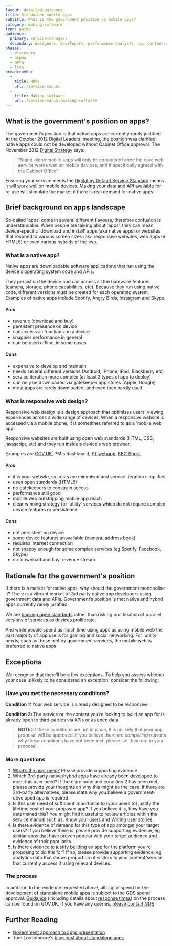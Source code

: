 ```yaml
---
layout: detailed-guidance
title: Standalone mobile apps
subtitle: What is the government position on mobile apps?
category: making-software
type: guide
audience:
  primary: service-managers
  secondary: designers, developers, performance-analysts, qa, content-designers
phases:
  - discovery
  - alpha
  - beta
  - live
breadcrumbs:
  -
    title: Home
    url: /service-manual
  -
    title: Making software
    url: /service-manual/making-software
---
```


## What is the government's position on apps?

The government’s position is that native apps are currently rarely justified. At the October 2012 Digital Leaders’ meeting, the position was clarified: native apps could not be developed without Cabinet Office approval. The November 2012 [Digital Strategy](http://www.publications.cabinetoffice.gov.uk/digital/strategy/) says:

> “Stand-alone mobile apps will only be considered once the core web service works well on mobile devices, and if specifically agreed with the Cabinet Office”

Ensuring your service meets the [Digital by Default Service Standard](/service-manual/digital-by-default) means it will work well on mobile devices. Making your data and API available for re-use will stimulate the market if there is real demand for native apps.

## Brief background on apps landscape

So-called 'apps' come in several different flavours, therefore confusion is understandable. When people are talking about 'apps', they can mean device-specific 'download and install' apps (aka native apps) or websites that respond to various screen sizes (aka responsive websites, web apps or HTML5) or even various hybrids of the two.

### What is a native app?

Native apps are downloadable software applications that run using the device's operating system code and APIs.

They persist on the device and can access all the hardware features (camera, storage, phone capabilities, etc). Because they run using native code, different versions must be created for each operating system. Examples of native apps include Spotify, Angry Birds, Instagram and Skype.

#### Pros
- revenue (download and buy)
- persistent presence on device
- can access all functions on a device
- snappier performance in general
- can be used offline, in some cases

#### Cons
- expensive to develop and maintain
- needs several different versions (Android, iPhone, iPad, Blackberry etc)
- service iteration more complex (at least 3 types of app to deploy)
- can only be downloaded via gatekeeper app stores (Apple, Google)
- most apps are rarely downloaded, and even then hardly used

### What is responsive web design?

Responsive web design is a design approach that optimises users' viewing experiences across a wide range of devices. When a responsive website is accessed via a mobile phone, it is sometimes referred to as a 'mobile web app'.

Responsive websites are built using open web standards (HTML, CSS, javascript, etc) and they run inside a device's web browser.

Examples are [GOV.UK](https://www.gov.uk), PM's dashboard, [FT webapp](http://apps.ft.com/ftwebapp/), [BBC Sport](http://m.bbc.co.uk/sport).

#### Pros
- it is your website, so costs are minimised and service iteration simplified
- uses open standards (HTML5)
- no gatekeepers to constrain access
- performance still good
- mobile web outstripping mobile app reach
- clear winning strategy for ‘utility’ services which do not require complex device  features or persistence

#### Cons
- not persistent on device
- some device features unavailable (camera, address book)
- requires internet connection
- not snappy enough for some complex services (eg Spotify, Facebook, Skype)
- no ‘download and buy’ revenue stream

## Rationale for the government's position

If there is a market for native apps, why should the government monopolise it? There is a vibrant market of 3rd party native app developers using government data and APIs. Government’s position is that native and hybrid apps currently rarely justified.

We are [backing open standards](/service-manual/making-software/open-standards-and-licencing.html) rather than risking proliferation of parallel versions of services as devices proliferate.

And while people spend as much time using apps as using mobile web the vast majority of app use is for gaming and social networking. For 'utility' needs, such as those met by government services, the mobile web is preferred to native apps

## Exceptions

We recognise that there’ll be a few exceptions. To help you assess whether your case is likely to be considered an exception, consider the following:

### Have you met the necessary conditions?

**Condition 1:** Your web service is already designed to be responsive

**Condition 2:** The service or the content you’re looking to build an app for is already open to third-parties via APIs or as open data

> **NOTE:** If these conditions are not in place, it is unlikely that your app proposal will be approved. If you believe there are _compelling_ reasons why these conditions have not been met, please set them out in your proposal.

### More questions

1. [What’s the user need?](/service-manual/users/user-needs.html) Please provide supporting evidence
2. Which 3rd-party native/hybrid apps have already been developed to meet this user need? If  there are none and condition 2 has been met, please provide your thoughts on why this might be the case. If there are 3rd-party alternatives, please state why you believe a government-developed app is required.
3. Is this user need of sufficient importance to (your users to) justify the lifetime cost of your proposed app? If you believe it is, how have you determined this? You might find it useful to review articles within the service manual such as, [Know your users](/service-manual/users) and [Writing user stories](/service-manual/agile/writing-user-stories.html).
4. Is there evidence of demand for this type of app amongst your target users? If you believe there is, please provide supporting evidence, eg similar apps that have proven popular with your target audience and evidence of their popularity.
5. Is there evidence to justify building an app for the platform you’re proposing to do this for? If so, please provide supporting evidence, eg analytics data that shows proportion of visitors to your content/service that currently access it using relevant devices.

### The process

In addition to the evidence requested above, all digital spend for the development of standalone mobile apps is subject to the GDS spend approval. [Guidance](https://www.gov.uk/government/publications/cabinet-office-controls-guidance-version-3-1) (including details about [response times](https://www.gov.uk/government/uploads/system/uploads/attachment_data/file/60699/Annex-4-2-Service-Level-Agreement.doc)) on the process can be found on GOV.UK. If you have any queries, [please contact GDS](mailto:pmo@digital.cabinet-office.gov.uk).

## Further Reading

* [Government approach to apps presentation](http://www.slideshare.net/DigEngHMG/government-approach-to-apps)
* Tom Loosemoore's [blog post about standalone apps](http://digital.cabinetoffice.gov.uk/2013/03/12/were-not-appy-not-appy-at-all/)
